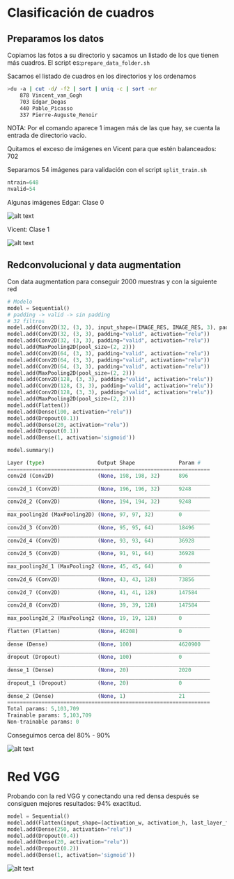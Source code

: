 # Clasificación de cuadros

## Preparamos los datos

Copiamos las fotos a su directorio y sacamos un listado de los que tienen más cuadros. El script es:```prepare_data_folder.sh```

Sacamos el listado de cuadros en los directorios y los ordenamos
```bash
>du -a | cut -d/ -f2 | sort | uniq -c | sort -nr
    878 Vincent_van_Gogh
    703 Edgar_Degas
    440 Pablo_Picasso
    337 Pierre-Auguste_Renoir
```
NOTA: Por el comando aparece 1 imagen más de las que hay, se cuenta la entrada de directorio vacío. 

Quitamos el exceso de imágenes en Vicent para que estén balanceados: 702 

Separamos 54 imágenes para validación con el script ```split_train.sh```

```python
ntrain=648
nvalid=54
```

Algunas imágenes
Edgar: Clase 0

![alt text](images/docs/Figure_2.png "Ejemplo")

Vicent: Clase 1

![alt text](images/docs/Figure_1.png "Ejemplo")

## Redconvolucional y data augmentation

Con data augmentation para conseguir 2000 muestras y con la siguiente red
```python
# Modelo
model = Sequential()
# padding -> valid -> sin padding
# 32 filtros
model.add(Conv2D(32, (3, 3), input_shape=(IMAGE_RES, IMAGE_RES, 3), padding="valid", activation="relu"))
model.add(Conv2D(32, (3, 3), padding="valid", activation="relu"))
model.add(Conv2D(32, (3, 3), padding="valid", activation="relu"))
model.add(MaxPooling2D(pool_size=(2, 2)))
model.add(Conv2D(64, (3, 3), padding="valid", activation="relu"))
model.add(Conv2D(64, (3, 3), padding="valid", activation="relu"))
model.add(Conv2D(64, (3, 3), padding="valid", activation="relu"))
model.add(MaxPooling2D(pool_size=(2, 2)))
model.add(Conv2D(128, (3, 3), padding="valid", activation="relu"))
model.add(Conv2D(128, (3, 3), padding="valid", activation="relu"))
model.add(Conv2D(128, (3, 3), padding="valid", activation="relu"))
model.add(MaxPooling2D(pool_size=(2, 2)))
model.add(Flatten())
model.add(Dense(100, activation="relu"))
model.add(Dropout(0.1))
model.add(Dense(20, activation="relu"))
model.add(Dropout(0.1))
model.add(Dense(1, activation='sigmoid'))

model.summary()

Layer (type)                 Output Shape              Param #   
=================================================================
conv2d (Conv2D)              (None, 198, 198, 32)      896       
_________________________________________________________________
conv2d_1 (Conv2D)            (None, 196, 196, 32)      9248      
_________________________________________________________________
conv2d_2 (Conv2D)            (None, 194, 194, 32)      9248      
_________________________________________________________________
max_pooling2d (MaxPooling2D) (None, 97, 97, 32)        0         
_________________________________________________________________
conv2d_3 (Conv2D)            (None, 95, 95, 64)        18496     
_________________________________________________________________
conv2d_4 (Conv2D)            (None, 93, 93, 64)        36928     
_________________________________________________________________
conv2d_5 (Conv2D)            (None, 91, 91, 64)        36928     
_________________________________________________________________
max_pooling2d_1 (MaxPooling2 (None, 45, 45, 64)        0         
_________________________________________________________________
conv2d_6 (Conv2D)            (None, 43, 43, 128)       73856     
_________________________________________________________________
conv2d_7 (Conv2D)            (None, 41, 41, 128)       147584    
_________________________________________________________________
conv2d_8 (Conv2D)            (None, 39, 39, 128)       147584    
_________________________________________________________________
max_pooling2d_2 (MaxPooling2 (None, 19, 19, 128)       0         
_________________________________________________________________
flatten (Flatten)            (None, 46208)             0         
_________________________________________________________________
dense (Dense)                (None, 100)               4620900   
_________________________________________________________________
dropout (Dropout)            (None, 100)               0         
_________________________________________________________________
dense_1 (Dense)              (None, 20)                2020      
_________________________________________________________________
dropout_1 (Dropout)          (None, 20)                0         
_________________________________________________________________
dense_2 (Dense)              (None, 1)                 21        
=================================================================
Total params: 5,103,709
Trainable params: 5,103,709
Non-trainable params: 0

```

Conseguimos cerca del 80% - 90%

![alt text](images/results/Figure_1.png "Resultados")

# Red VGG

Probando con la red VGG y conectando una red densa después se consiguen mejores resultados: 94% exactitud.

```python
model = Sequential()
model.add(Flatten(input_shape=(activation_w, activation_h, last_layer_filter)))
model.add(Dense(250, activation="relu"))
model.add(Dropout(0.4))
model.add(Dense(20, activation="relu"))
model.add(Dropout(0.2))
model.add(Dense(1, activation='sigmoid'))
```

![alt text](images/results/Figure_VGG_Densa_4.png "Resultados")
